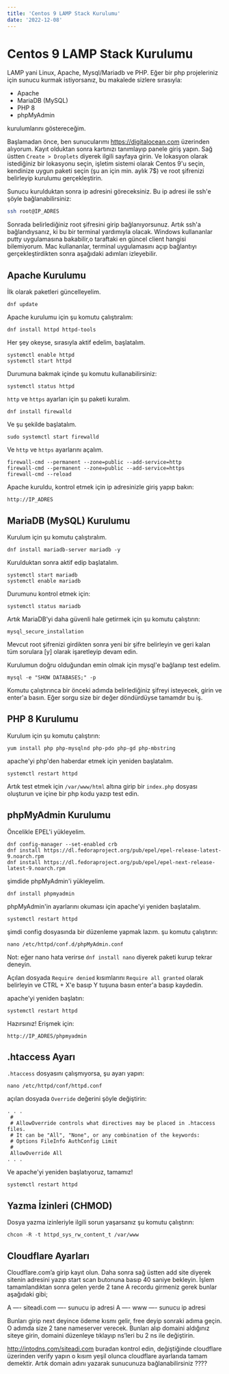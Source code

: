 ```yaml
---
title: 'Centos 9 LAMP Stack Kurulumu'
date: '2022-12-08'
---
```


# Centos 9 LAMP Stack Kurulumu

LAMP yani Linux, Apache, Mysql/Mariadb ve PHP. Eğer bir php projeleriniz için sunucu kurmak istiyorsanız, bu makalede sizlere sırasıyla:

- Apache
- MariaDB (MySQL)
- PHP 8
- phpMyAdmin

kurulumlarını göstereceğim.

Başlamadan önce, ben sunucularımı https://digitalocean.com üzerinden alıyorum. Kayıt olduktan sonra kartınızı tanımlayıp panele giriş yapın. Sağ üstten `Create > Droplets` diyerek ilgili sayfaya girin. Ve lokasyon olarak istediğiniz bir lokasyonu seçin, işletim sistemi olarak Centos 9'u seçin, kendinize uygun paketi seçin (şu an için min. aylık 7$) ve root şifrenizi belirleyip kurulumu gerçekleştirin.

Sunucu kurulduktan sonra ip adresini göreceksiniz. Bu ip adresi ile ssh'e şöyle bağlanabilirsiniz:

```sh
ssh root@IP_ADRES
```

Sonrada belirlediğiniz root şifresini girip bağlanıyorsunuz. Artık ssh'a bağlandıysanız, ki bu bir terminal yardımıyla olacak. Windows kullananlar putty uygulamasına bakabilir,o taraftaki en güncel client hangisi bilemiyorum. Mac kullananlar, terminal uygulamasını açıp bağlantıyı gerçekleştirdikten sonra aşağıdaki adımları izleyebilir.

## Apache Kurulumu

İlk olarak paketleri güncelleyelim.

```
dnf update
```

Apache kurulumu için şu komutu çalıştıralım:

```
dnf install httpd httpd-tools 
```

Her şey okeyse, sırasıyla aktif edelim, başlatalım.

```
systemctl enable httpd
systemctl start httpd
```

Durumuna bakmak içinde şu komutu kullanabilirsiniz:

```
systemctl status httpd
```

`http` ve `https` ayarları için şu paketi kuralım.

```
dnf install firewalld
```

Ve şu şekilde başlatalım.

```
sudo systemctl start firewalld
```

Ve `http` ve `https` ayarlarını açalım.

```
firewall-cmd --permanent --zone=public --add-service=http
firewall-cmd --permanent --zone=public --add-service=https
firewall-cmd --reload
```

Apache kuruldu, kontrol etmek için ip adresinizle giriş yapıp bakın:

```
http://IP_ADRES
```

## MariaDB (MySQL) Kurulumu

Kurulum için şu komutu çalıştıralım.

```
dnf install mariadb-server mariadb -y
```

Kurulduktan sonra aktif edip başlatalım.

```
systemctl start mariadb
systemctl enable mariadb
```

Durumunu kontrol etmek için:

```
systemctl status mariadb
```

Artık MariaDB'yi daha güvenli hale getirmek için şu komutu çalıştırın:

```
mysql_secure_installation
```

Mevcut root şifrenizi girdikten sonra yeni bir şifre belirleyin ve geri kalan tüm sorulara [y] olarak işaretleyip devam edin.

Kurulumun doğru olduğundan emin olmak için mysql'e bağlanıp test edelim.

```
mysql -e "SHOW DATABASES;" -p
```

Komutu çalıştırınca bir önceki adımda belirlediğiniz şifreyi isteyecek, girin ve enter'a basın. Eğer sorgu size bir değer döndürdüyse tamamdır bu iş.

## PHP 8 Kurulumu

Kurulum için şu komutu çalıştırın:

```
yum install php php-mysqlnd php-pdo php-gd php-mbstring
```

apache'yi php'den haberdar etmek için yeniden başlatalım.

```
systemctl restart httpd 
```

Artık test etmek için `/var/www/html` altına girip bir `index.php` dosyası oluşturun ve içine bir php kodu yazıp test edin.

## phpMyAdmin Kurulumu

Öncelikle EPEL'i yükleyelim.

```
dnf config-manager --set-enabled crb
dnf install https://dl.fedoraproject.org/pub/epel/epel-release-latest-9.noarch.rpm
dnf install https://dl.fedoraproject.org/pub/epel/epel-next-release-latest-9.noarch.rpm
```

şimdide phpMyAdmin'i yükleyelim.

```
dnf install phpmyadmin
```

phpMyAdmin'in ayarlarını okuması için apache'yi yeniden başlatalım.

```
systemctl restart httpd
```

şimdi config dosyasında bir düzenleme yapmak lazım. şu komutu çalıştırın:

```
nano /etc/httpd/conf.d/phpMyAdmin.conf
```

Not: eğer nano hata verirse `dnf install nano` diyerek paketi kurup tekrar deneyin.

Açılan dosyada `Require denied` kısımlarını `Require all granted` olarak belirleyin ve CTRL + X'e basıp Y tuşuna basın enter'a basıp kaydedin.

apache'yi yeniden başlatın:

```
systemctl restart httpd
```

Hazırsınız! Erişmek için:

```
http://IP_ADRES/phpmyadmin
```

## .htaccess Ayarı

`.htaccess` dosyasını çalışmıyorsa, şu ayarı yapın:

```
nano /etc/httpd/conf/httpd.conf
```

açılan dosyada `Override` değerini şöyle değiştirin:

```
. . .
 # 
 # AllowOverride controls what directives may be placed in .htaccess files.
 # It can be "All", "None", or any combination of the keywords:
 # Options FileInfo AuthConfig Limit
 #
 AllowOverride All
. . .
```

Ve apache'yi yeniden başlatıyoruz, tamamız!

```
systemctl restart httpd
```

## Yazma İzinleri (CHMOD)

Dosya yazma izinleriyle ilgili sorun yaşarsanız şu komutu çalıştırın:

```
chcon -R -t httpd_sys_rw_content_t /var/www
```

## Cloudflare Ayarları

Cloudflare.com’a girip kayıt olun. Daha sonra sağ üstten add site diyerek sitenin adresini yazıp start scan butonuna basıp 40 saniye bekleyin. İşlem tamamlandıktan sonra gelen yerde 2 tane A recordu girmeniz gerek bunlar aşağıdaki gibi;

A —- siteadi.com —- sunucu ip adresi
A —- www —- sunucu ip adresi

Bunları girip next deyince ödeme kısmı gelir, free deyip sonraki adıma geçin. O adımda size 2 tane nameserver verecek. Bunları alıp domaini aldığınız siteye girin, domaini düzenleye tıklayıp ns’leri bu 2 ns ile değiştirin.

http://intodns.com/siteadi.com buradan kontrol edin, değiştiğinde cloudflare üzerinden verify yapın o kısım yeşil olunca cloudflare ayarlarıda tamam demektir. Artık domain adını yazarak sunucunuza bağlanabilirsiniz ????
